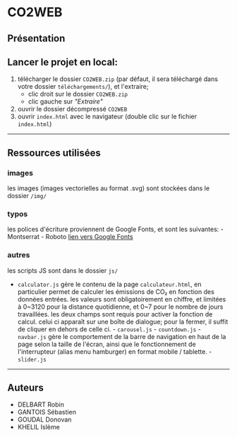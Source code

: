 # CO2WEB
## Présentation

## Lancer le projet en local:
1. télécharger le dossier `CO2WEB.zip` (par défaut, il sera téléchargé dans votre dossier `téléchargements/`), et l'extraire;
	- clic droit sur le dossier `CO2WEB.zip`
	- clic gauche sur *"Extraire"*
2. ouvrir le dossier décompressé `CO2WEB`
3. ouvrir `index.html` avec le navigateur (double clic sur le fichier `index.html`)

---

## Ressources utilisées
### images
les images (images vectorielles au format .svg) sont stockées dans le dossier `/img/`

### typos 
les polices d'écriture proviennent de Google Fonts, et sont les suivantes:
	- Montserrat
	- Roboto
[lien vers Google Fonts](https://fonts.google.com/)

### autres
les scripts JS sont dans le dossier `js/`
   - `calculator.js` gère le contenu de la page `calculateur.html`, en particulier permet de calculer les émissions de CO₂ en fonction des données entrées. les valeurs sont obligatoirement en chiffre, et limitées à 0~3120 pour la distance quotidienne, et 0~7 pour le nombre de jours travaillées. les deux champs sont requis pour activer la fonction de calcul. celui ci apparaît sur une boîte de dialogue; pour la fermer, il suffit de cliquer en dehors de celle ci.
	- `carousel.js`
	- `countdown.js`
	- `navbar.js` gère le comportement de la barre de navigation en haut de la page selon la taille de l'écran, ainsi que le fonctionnement de l'interrupteur (alias menu hamburger) en format mobile / tablette.
	- `slider.js`

---

## Auteurs
- DELBART Robin
- GANTOIS Sébastien
- GOUDAL Donovan
- KHELIL Islème